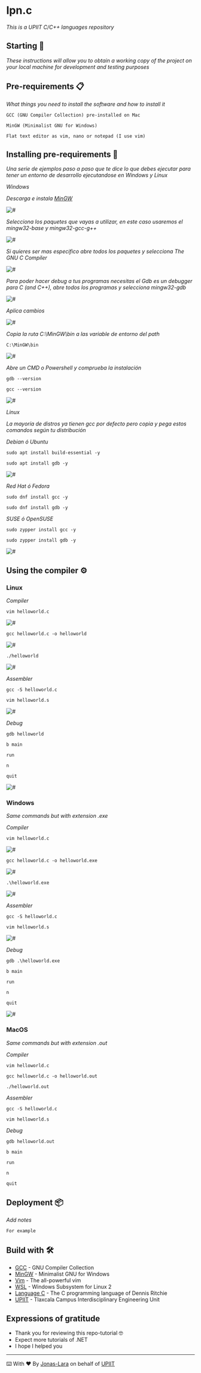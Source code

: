 # Ipn.c

_This is a UPIIT C/C++ languages repository_

## Starting 🚀

_These instructions will allow you to obtain a working copy of the project on your local machine for development and testing purposes_



## Pre-requirements 📋

_What things you need to install the software and how to install it_

```
GCC (GNU Compiler Collection) pre-installed on Mac
```
```
MinGW (Minimalist GNU for Windows)
```
```
Flat text editor as vim, nano or notepad (I use vim)
```


## Installing pre-requirements 🔧

_Una serie de ejemplos paso a paso que te dice lo que debes ejecutar para tener un entorno de desarrollo ejecutandose en Windows y Linux_

_Windows_

_Descarga e instala [MinGW](https://sourceforge.net/projects/mingw/)_

<img src=/Gifs/Instalation/1.png alt="#"/>

_Selecciona los paquetes que vayas a utilizar, en este caso usaremos el mingw32-base y mingw32-gcc-g++_

<img src=/Gifs/Instalation/2.png alt="#"/>

_Si quieres ser mas especifico abre todos los paquetes y selecciona The GNU  C Compiler_

<img src=/Gifs/Instalation/3.png alt="#"/>

_Para poder hacer debug a tus programas necesitas el Gdb es un debugger para C (and C++), abre todos los programas y selecciona  mingw32-gdb_

<img src=/Gifs/Instalation/4.png alt="#"/>

_Aplica cambios_

<img src=/Gifs/Instalation/5.png alt="#"/>

_Copia la ruta C:\MinGW\bin a las variable de entorno del path_

```
C:\MinGW\bin
```

<img src=/Gifs/Instalation/6.png alt="#"/>

_Abre un CMD o Powershell y  comprueba la instalación_

```
gdb --version
```
```
gcc --version
```

<img src=/Gifs/Instalation/7.png alt="#"/>

_Linux_

_La mayoría de distros ya tienen gcc por defecto pero copia y pega estos comandos según tu distribución_

_Debian ó Ubuntu_

```
sudo apt install build-essential -y
```
```
sudo apt install gdb -y
```
<img src=/Gifs/Instalation/8.png alt="#"/>

_Red Hat ó Fedora_

```
sudo dnf install gcc -y
```
```
sudo dnf install gdb -y
```
_SUSE ó OpenSUSE_

```
sudo zypper install gcc -y
```
```
sudo zypper install gdb -y
```

<img src=/Gifs/Instalation/8.png alt="#"/>

## Using the compiler ⚙️

### Linux

_Compiler_

```
vim helloworld.c
```
<img src=/Gifs/1.gif alt="#"/>

```
gcc helloworld.c -o helloworld
```
<img src=/Gifs/2.gif alt="#"/>

```
./helloworld
```
<img src=/Gifs/3.gif alt="#"/>

_Assembler_
```
gcc -S helloworld.c
```
```
vim helloworld.s
```
<img src=/Gifs/4.gif alt="#"/>

_Debug_
```
gdb helloworld
```
```
b main
```
```
run
```
```
n
```
```
quit
```
<img src=/Gifs/5.gif alt="#"/>

### Windows

_Same commands but with extension .exe_

_Compiler_
```
vim helloworld.c
```
<img src=/Gifs/11.gif alt="#"/>

```
gcc helloworld.c -o helloworld.exe
```
<img src=/Gifs/12.gif alt="#"/>

```
.\helloworld.exe
```
<img src=/Gifs/13.gif alt="#"/>

_Assembler_
```
gcc -S helloworld.c
```
```
vim helloworld.s
```
<img src=/Gifs/14.gif alt="#"/>

_Debug_
```
gdb .\helloworld.exe
```
```
b main
```
```
run
```
```
n
```
```
quit
```
<img src=/Gifs/15.gif alt="#"/>

### MacOS

_Same commands but with extension .out_

_Compiler_
```
vim helloworld.c
```
```
gcc helloworld.c -o helloworld.out
```
```
./helloworld.out
```

_Assembler_
```
gcc -S helloworld.c
```
```
vim helloworld.s
```

_Debug_
```
gdb helloworld.out
```
```
b main
```
```
run
```
```
n
```
```
quit
```


## Deployment 📦

_Add notes_

```
For example
```


## Build with 🛠️

* [GCC](https://gcc.gnu.org/) - GNU Compiler Collection
* [MinGW](http://mingw-w64.org/doku.php) - Minimalist GNU for Windows
* [Vim](https://www.vim.org/) - The all-powerful vim
* [WSL](https://docs.microsoft.com/en-us/windows/wsl/) - Windows Subsystem for Linux 2
* [Language C](https://www.amazon.com/Programming-Language-2nd-Brian-Kernighan/dp/0131103628/ref=sr_1_1?dchild=1&keywords=language+c+dennis&qid=1618383287&sr=8-1) - The C programming language of Dennis Ritchie
* [UPIIT](https://www.upiit.ipn.mx/) - Tlaxcala Campus Interdisciplinary Engineering Unit


## Expressions of gratitude

* Thank you for reviewing this repo-tutorial 🤓
* Expect more tutorials of .NET
* I hope I helped you

---
⌨️ With ❤️ By [Jonas-Lara](https://github.com/Jonas-Lara) on behalf of [UPIIT](https://www.upiit.ipn.mx/)
